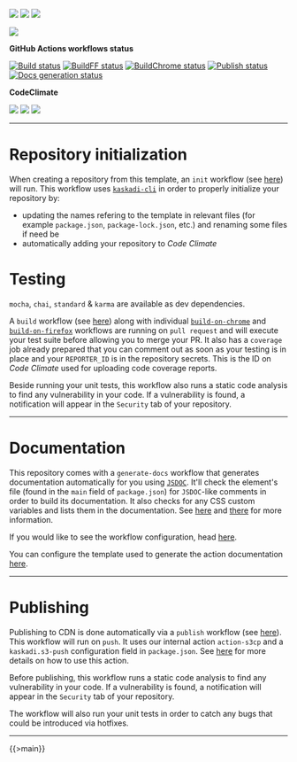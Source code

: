 ![](https://img.shields.io/github/package-json/v/kaskadi/template-kaskadi-element)
![](https://img.shields.io/badge/code--style-standard-blue)
![](https://img.shields.io/github/license/kaskadi/template-kaskadi-element?color=blue)

[![](https://img.shields.io/badge/live-example-orange)](https://cdn.klimapartner.net/modules/%40kaskadi/template-kaskadi-element/example/index.html)

**GitHub Actions workflows status**

[![Build status](https://img.shields.io/github/workflow/status/kaskadi/template-kaskadi-element/build?label=build&logo=mocha)](https://github.com/kaskadi/template-kaskadi-element/actions?query=workflow%3Abuild)
[![BuildFF status](https://img.shields.io/github/workflow/status/kaskadi/template-kaskadi-element/build-on-firefox?label=firefox&logo=firefox-browser)](https://github.com/kaskadi/template-kaskadi-element/actions?query=workflow%3Abuild-on-firefox)
[![BuildChrome status](https://img.shields.io/github/workflow/status/kaskadi/template-kaskadi-element/build-on-chrome?label=chrome&logo=google-chrome&logoColor=white)](https://github.com/kaskadi/template-kaskadi-element/actions?query=workflow%3Abuild-on-chrome)
[![Publish status](https://img.shields.io/github/workflow/status/kaskadi/template-kaskadi-element/publish?label=publish&logo=Amazon%20AWS)](https://github.com/kaskadi/template-kaskadi-element/actions?query=workflow%3Apublish)
[![Docs generation status](https://img.shields.io/github/workflow/status/kaskadi/template-kaskadi-element/generate-docs?label=docs&logo=read-the-docs)](https://github.com/kaskadi/template-kaskadi-element/actions?query=workflow%3Agenerate-docs)

**CodeClimate**

[![](https://img.shields.io/codeclimate/maintainability/kaskadi/template-kaskadi-element?label=maintainability&logo=Code%20Climate)](https://codeclimate.com/github/kaskadi/template-kaskadi-element)
[![](https://img.shields.io/codeclimate/tech-debt/kaskadi/template-kaskadi-element?label=technical%20debt&logo=Code%20Climate)](https://codeclimate.com/github/kaskadi/template-kaskadi-element)
[![](https://img.shields.io/codeclimate/coverage/kaskadi/template-kaskadi-element?label=test%20coverage&logo=Code%20Climate)](https://codeclimate.com/github/kaskadi/template-kaskadi-element)

<!-- You can add badges inside of this section if you'd like -->

****

# Repository initialization

When creating a repository from this template, an `init` workflow (see [here](./.github/workflows/init.yml)) will run. This workflow uses [`kaskadi-cli`](https://www.npmjs.com/package/kaskadi-cli) in order to properly initialize your repository by:
- updating the names refering to the template in relevant files (for example `package.json`, `package-lock.json`, etc.) and renaming some files if need be
- automatically adding your repository to _Code Climate_

# Testing

`mocha`, `chai`, `standard` & `karma` are available as dev dependencies.

A `build` workflow (see [here](./.github/workflows/build.yml)) along with individual [`build-on-chrome`](./.github/workflows/buildChrome.yml) and [`build-on-firefox`](./.github/workflows/buildFF.yml) workflows are running on `pull request` and will execute your test suite before allowing you to merge your PR. It also has a `coverage` job already prepared that you can comment out as soon as your testing is in place and your `REPORTER_ID` is in the repository secrets. This is the ID on _Code Climate_ used for uploading code coverage reports.

Beside running your unit tests, this workflow also runs a static code analysis to find any vulnerability in your code. If a vulnerability is found, a notification will appear in the `Security` tab of your repository.

****

# Documentation

This repository comes with a `generate-docs` workflow that generates documentation automatically for you using [`JSDOC`](https://jsdoc.app/). It'll check the element's file (found in the `main` field of `package.json`) for `JSDOC`-like comments in order to build its documentation. It also checks for any CSS custom variables and lists them in the documentation. See [here](https://github.com/kaskadi/action-generate-docs) and [there](./serverless.yml) for more information.

If you would like to see the workflow configuration, head [here](./.github/workflows/generate-docs.yml).

You can configure the template used to generate the action documentation [here](./docs/template.md).

****

# Publishing

Publishing to CDN is done automatically via a `publish` workflow (see [here](./.github/workflows/publish.yml)). This workflow will run on `push`. It uses our internal action `action-s3cp` and a `kaskadi.s3-push` configuration field in `package.json`. See [here](https://github.com/kaskadi/action-s3cp) for more details on how to use this action.

Before publishing, this workflow runs a static code analysis to find any vulnerability in your code. If a vulnerability is found, a notification will appear in the `Security` tab of your repository.

The workflow will also run your unit tests in order to catch any bugs that could be introduced via hotfixes.

****

<!-- automatically generated documentation will be placed in here -->
{{>main}}
<!-- automatically generated documentation will be placed in here -->

<!-- You can customize this template as you'd like! -->